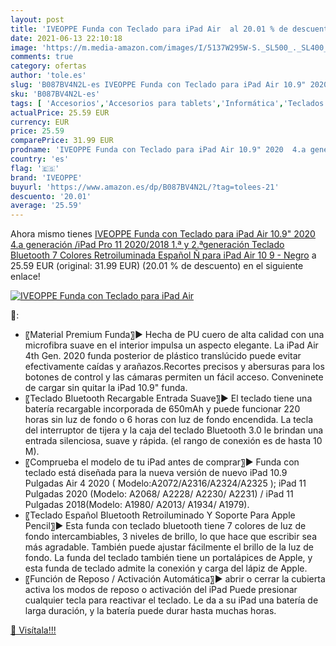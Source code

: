 ```yaml
---
layout: post
title: 'IVEOPPE Funda con Teclado para iPad Air  al 20.01 % de descuento'
date: 2021-06-13 22:10:18
image: 'https://m.media-amazon.com/images/I/5137W295W-S._SL500_._SL400_.jpg'
comments: true
category: ofertas
author: 'tole.es'
slug: 'B087BV4N2L-es IVEOPPE Funda con Teclado para iPad Air 10.9" 2020 4.a...'
sku: 'B087BV4N2L-es'
tags: [ 'Accesorios','Accesorios para tablets','Informática','Teclados para tablets','ipad','iveoppe', ]
actualPrice: 25.59 EUR
currency: EUR
price: 25.59
comparePrice: 31.99 EUR
prodname: 'IVEOPPE Funda con Teclado para iPad Air 10.9" 2020  4.a generación /iPad Pro 11 2020/2018  1.ª y 2.ªgeneración   Teclado Bluetooth 7 Colores Retroiluminada Español Ñ para iPad Air 10 9 - Negro'
country: 'es'
flag: '🇪🇸'
brand: 'IVEOPPE'
buyurl: 'https://www.amazon.es/dp/B087BV4N2L/?tag=tolees-21'
descuento: '20.01'
average: '25.59'
---
```


Ahora mismo tienes [IVEOPPE Funda con Teclado para iPad Air 10.9" 2020  4.a generación /iPad Pro 11 2020/2018  1.ª y 2.ªgeneración   Teclado Bluetooth 7 Colores Retroiluminada Español Ñ para iPad Air 10 9 - Negro](https://www.amazon.es/dp/B087BV4N2L/?tag=tolees-21) a 25.59 EUR (original: 31.99 EUR) (20.01 %  de descuento) en el siguiente enlace!

[![IVEOPPE Funda con Teclado para iPad Air ](https://m.media-amazon.com/images/I/5137W295W-S._SL500_._SL400_.jpg)](https://www.amazon.es/dp/B087BV4N2L/?tag=tolees-21)

🔎:

- 〖Material Premium Funda〗► Hecha de PU cuero de alta calidad con una microfibra suave en el interior impulsa un aspecto elegante. La iPad Air 4th Gen. 2020 funda posterior de plástico translúcido puede evitar efectivamente caídas y arañazos.Recortes precisos y abersuras para los botones de control y las cámaras permiten un fácil acceso. Conveninete de cargar sin quitar la iPad 10.9" funda.
- 〖Teclado Bluetooth Recargable Entrada Suave〗► El teclado tiene una batería recargable incorporada de 650mAh y puede funcionar 220 horas sin luz de fondo o 6 horas con luz de fondo encendida. La tecla del interruptor de tijera y la caja del teclado Bluetooth 3.0 le brindan una entrada silenciosa, suave y rápida. (el rango de conexión es de hasta 10 M).
- 〖Comprueba el modelo de tu iPad antes de comprar〗► Funda con teclado está diseñada para la nueva versión de nuevo iPad 10.9 Pulgadas Air 4 2020 ( Modelo:A2072/A2316/A2324/A2325 ); iPad 11 Pulgadas 2020 (Modelo: A2068/ A2228/ A2230/ A2231) / iPad 11 Pulgadas 2018(Modelo: A1980/ A2013/ A1934/ A1979).
- 〖Teclado Español Bluetooth Retroiluminado Y Soporte Para Apple Pencil〗► Esta funda con teclado bluetooth tiene 7 colores de luz de fondo intercambiables, 3 niveles de brillo, lo que hace que escribir sea más agradable. También puede ajustar fácilmente el brillo de la luz de fondo. La funda del teclado también tiene un portalápices de Apple, y esta funda de teclado admite la conexión y carga del lápiz de Apple.
- 〖Función de Reposo / Activación Automática〗► abrir o cerrar la cubierta activa los modos de reposo o activación del iPad Puede presionar cualquier tecla para reactivar el teclado. Le da a su iPad una batería de larga duración, y la batería puede durar hasta muchas horas.

[🛒 Visítala!!!](https://www.amazon.es/dp/B087BV4N2L/?tag=tolees-21)
